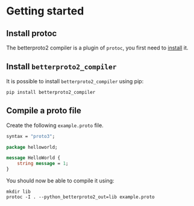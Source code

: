 # Getting started

## Install protoc

The betterproto2 compiler is a plugin of `protoc`, you first need to [install](https://grpc.io/docs/protoc-installation/) it.

## Install `betterproto2_compiler`

It is possible to install `betterproto2_compiler` using pip:

```
pip install betterproto2_compiler
```

## Compile a proto file

Create the following `example.proto` file.

```proto
syntax = "proto3";

package helloworld;

message HelloWorld {
    string message = 1;
}
```

You should now be able to compile it using:

```
mkdir lib
protoc -I . --python_betterproto2_out=lib example.proto
```
